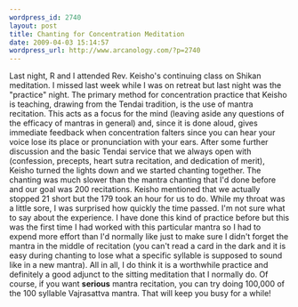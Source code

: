 ```yaml
--- 
wordpress_id: 2740
layout: post
title: Chanting for Concentration Meditation
date: 2009-04-03 15:14:57
wordpress_url: http://www.arcanology.com/?p=2740
---
```

Last night, R and I attended Rev. Keisho's continuing class on Shikan meditation. I missed last week while I was on retreat but last night was the "practice" night. The primary method for concentration practice that Keisho is teaching, drawing from the Tendai tradition, is the use of mantra recitation. This acts as a focus for the mind (leaving aside any questions of the efficacy of mantras in general) and, since it is done aloud, gives immediate feedback when concentration falters since you can hear your voice lose its place or pronunciation with your ears. After some further discussion and the basic Tendai service that we always open with (confession, precepts, heart sutra recitation, and dedication of merit), Keisho turned the lights down and we started chanting together. The chanting was much slower than the mantra chanting that I'd done before and our goal was 200 recitations. Keisho mentioned that we actually stopped 21 short but the 179 took an hour for us to do. While my throat was a little sore, I was surprised how quickly the time passed. I'm not sure what to say about the experience. I have done this kind of practice before but this was the first time I had worked with this particular mantra so I had to expend more effort than I'd normally like just to make sure I didn't forget the mantra in the middle of recitation (you can't read a card in the dark and it is easy during chanting to lose what a specific syllable is supposed to sound like in a new mantra). All in all, I do think it is a worthwhile practice and definitely a good adjunct to the sitting meditation that I normally do. Of course, if you want <strong>serious</strong> mantra recitation, you can try doing 100,000 of the 100 syllable Vajrasattva mantra. That will keep you busy for a while!